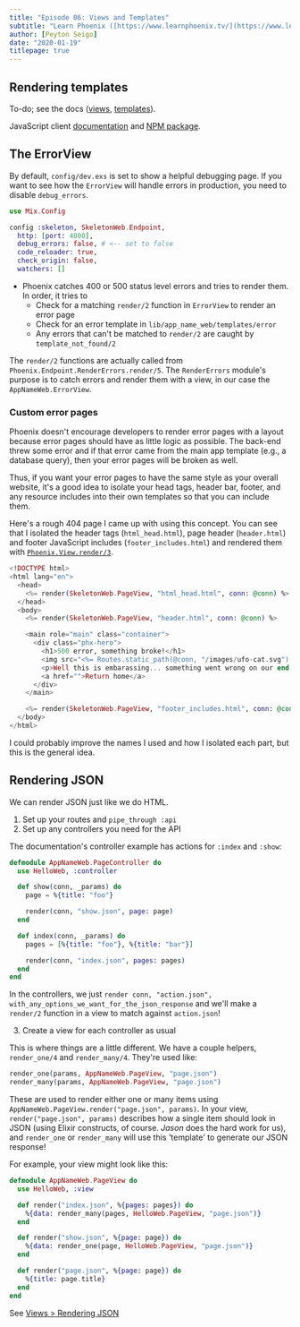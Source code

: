 ```yaml
---
title: "Episode 06: Views and Templates"
subtitle: "Learn Phoenix ([https://www.learnphoenix.tv/](https://www.learnphoenix.tv/))"
author: [Peyton Seigo]
date: "2020-01-19"
titlepage: true
---
```


## Rendering templates

To-do; see the docs ([views](https://hexdocs.pm/phoenix/views.html), [templates](https://hexdocs.pm/phoenix/templates.html)).

JavaScript client [documentation](https://hexdocs.pm/phoenix/js/index.html) and [NPM package](https://www.npmjs.com/package/phoenix).

## The ErrorView

By default, `config/dev.exs` is set to show a helpful debugging page. If you want to see how the `ErrorView` will handle errors in production, you need to disable `debug_errors`.

```elixir
use Mix.Config

config :skeleton, SkeletonWeb.Endpoint,
  http: [port: 4000],
  debug_errors: false, # <-- set to false
  code_reloader: true,
  check_origin: false,
  watchers: []
```

- Phoenix catches 400 or 500 status level errors and tries to render them. In order, it tries to
  - Check for a matching `render/2` function in `ErrorView` to render an error page
  - Check for an error template in `lib/app_name_web/templates/error`
  - Any errors that can't be matched to `render/2` are caught by `template_not_found/2`

The `render/2` functions are actually called from `Phoenix.Endpoint.RenderErrors.render/5`. The `RenderErrors` module's purpose is to catch errors and render them with a view, in our case the `AppNameWeb.ErrorView`.

### Custom error pages

Phoenix doesn't encourage developers to render error pages with a layout because error pages should have as little logic as possible. The back-end threw some error and if that error came from the main app template (e.g., a database query), then your error pages will be broken as well.

Thus, if you want your error pages to have the same style as your overall website, it's a good idea to isolate your head tags, header bar, footer, and any resource includes into their own templates so that you can include them.

Here's a rough 404 page I came up with using this concept. You can see that I isolated the header tags (`html_head.html`), page header (`header.html`) and footer JavaScript includes (`footer_includes.html`) and rendered them with [`Phoenix.View.render/3`](https://hexdocs.pm/phoenix/Phoenix.View.html#render/3).

```elixir
<!DOCTYPE html>
<html lang="en">
  <head>
    <%= render(SkeletonWeb.PageView, "html_head.html", conn: @conn) %>
  </head>
  <body>
    <%= render(SkeletonWeb.PageView, "header.html", conn: @conn) %>

    <main role="main" class="container">
      <div class="phx-hero">
        <h1>500 error, something broke!</h1>
        <img src="<%= Routes.static_path(@conn, "/images/ufo-cat.svg") %>" style="max-width: 70%;" alt="Space cat being beamed up by a UFO!">
        <p>Well this is embarassing... something went wrong on our end, sorry!</p>
        <a href="">Return home</a>
      </div>
    </main>

    <%= render(SkeletonWeb.PageView, "footer_includes.html", conn: @conn) %>
  </body>
</html>
```

I could probably improve the names I used and how I isolated each part, but this is the general idea.

## Rendering JSON

We can render JSON just like we do HTML.

1. Set up your routes and `pipe_through :api`
2. Set up any controllers you need for the API

The documentation's controller example has actions for `:index` and `:show`:

```elixir
defmodule AppNameWeb.PageController do
  use HelloWeb, :controller

  def show(conn, _params) do
    page = %{title: "foo"}

    render(conn, "show.json", page: page)
  end

  def index(conn, _params) do
    pages = [%{title: "foo"}, %{title: "bar"}]

    render(conn, "index.json", pages: pages)
  end
end
```

In the controllers, we just `render conn, "action.json", with_any_options_we_want_for_the_json_response` and we'll make a `render/2` function in a view to match against `action.json`!

3. Create a view for each controller as usual

This is where things are a little different. We have a couple helpers, `render_one/4` and `render_many/4`. They're used like:

```elixir
render_one(params, AppNameWeb.PageView, "page.json")
render_many(params, AppNameWeb.PageView, "page.json")
```

These are used to render either one or many items using `AppNameWeb.PageView.render("page.json", params)`. In your view, `render("page.json", params)` describes how a single item should look in JSON (using Elixir constructs, of course. _Jason_ does the hard work for us), and `render_one` or `render_many` will use this 'template' to generate our JSON response!

For example, your view might look like this:

```elixir
defmodule AppNameWeb.PageView do
  use HelloWeb, :view

  def render("index.json", %{pages: pages}) do
    %{data: render_many(pages, HelloWeb.PageView, "page.json")}
  end

  def render("show.json", %{page: page}) do
    %{data: render_one(page, HelloWeb.PageView, "page.json")}
  end

  def render("page.json", %{page: page}) do
    %{title: page.title}
  end
end
```

See [Views > Rendering JSON](https://hexdocs.pm/phoenix/views.html#rendering-json)
